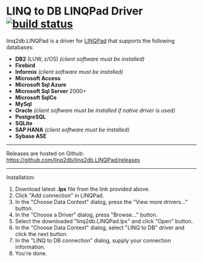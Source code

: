 # LINQ to DB LINQPad Driver [![build status](https://ci.appveyor.com/api/projects/status/github/linq2db/linq2db.LINQPad)](https://ci.appveyor.com/project/igor-tkachev/linq2db-linqpad)

linq2db.LINQPad is a driver for [LINQPad](http://www.linqpad.net) that supports the following databases:

- **DB2** (LUW, z/OS) *(client software must be installed)*
- **Firebird**
- **Informix** *(client software must be installed)*
- **Microsoft Access**
- **Microsoft Sql Azure**
- **Microsoft Sql Server** 2000+
- **Microsoft SqlCe**
- **MySql**
- **Oracle** *(client software must be installed if native driver is used)*
- **PostgreSQL**
- **SQLite**
- **SAP HANA** *(client software must be installed)*
- **Sybase ASE**

---

Releases are hosted on Github: https://github.com/linq2db/linq2db.LINQPad/releases

---

Installation:

1. Download latest **.lpx** file from the link provided above.
2. Click "Add connection" in LINQPad.
3. In the "Choose Data Context" dialog, press the "View more drivers..." button.
4. In the "Choose a Driver" dialog, press "Browse..." button.
5. Select the downloaded "linq2db.LINQPad.lpx" and click "Open" button.
6. In the "Choose Data Context" dialog, select "LINQ to DB" driver and click the next button.
7. In the "LINQ to DB connection" dialog, supply your connection information.
8. You're done.
